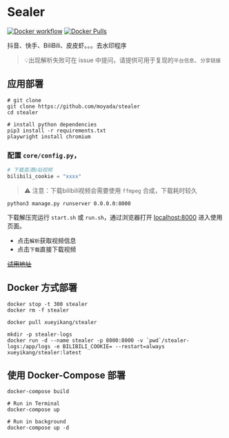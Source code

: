 # Sealer

[![Docker workflow](https://img.shields.io/github/actions/workflow/status/moyada/stealer/docker-image.yml?logo=github)](https://img.shields.io/github/actions/workflow/status/moyada/stealer/docker-image.yml)
[![Docker Pulls](https://img.shields.io/docker/pulls/xueyikang/stealer.svg?logo=docker)](https://hub.docker.com/r/xueyikang/stealer/)

抖音、快手、BiliBili、皮皮虾。。。去水印程序 

> 💡出现解析失败可在 issue 中提问，请提供可用于复现的`平台信息`、`分享链接`

## 应用部署

```shell
# git clone
git clone https://github.com/moyada/stealer
cd stealer

# install python dependencies
pip3 install -r requirements.txt
playwright install chromium
```

### 配置 `core/config.py`，

```python
# 下载高清b站视频
bilibili_cookie = "xxxx"
```
> ⚠️ 注意：下载bilibili视频会需要使用 `ffmpeg` 合成，下载耗时较久

```shell
python3 manage.py runserver 0.0.0.0:8000
```

下载解压完运行 `start.sh` 或 `run.sh`，通过浏览器打开 [localhost:8000](http://localhost:8000) 进入使用页面。

- 点击`解析`获取视频信息
- 点击`下载`直接下载视频

[~~试用地址~~](http://127.0.0.01:8000/#/) 

## Docker 方式部署

```shell
docker stop -t 300 stealer
docker rm -f stealer

docker pull xueyikang/stealer

mkdir -p stealer-logs
docker run -d --name stealer -p 8000:8000 -v `pwd`/stealer-logs:/app/logs -e BILIBILI_COOKIE= --restart=always xueyikang/stealer:latest
```

## 使用 Docker-Compose 部署

```shell
docker-compose build

# Run in Terminal
docker-compose up

# Run in background
docker-compose up -d
```
